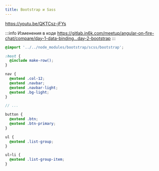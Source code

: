 ```yaml
---
title: Bootstrap и Sass
---
```


https://youtu.be/QKTCsz-jFYs

:::info Изменения в коде
https://gitlab.in6k.com/meetup/angular-on-fire-chat/compare/day-1-data-binding...day-2-bootstrap
:::

```scss title="app.component.scss"
@import '../../node_modules/bootstrap/scss/bootstrap';

:host {
  @include make-row();
}

nav {
  @extend .col-12;
  @extend .navbar;
  @extend .navbar-light;
  @extend .bg-light;
}

// ...

button {
  @extend .btn;
  @extend .btn-primary;
}

ul {
  @extend .list-group;
}

ul>li {
  @extend .list-group-item;
}
```